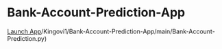 # Bank-Account-Prediction-App
[Launch App](https://bank-account-prediction-app-w6nnpuk63rd33x6hzv7rvx.streamlit.app/)/Kingovi1/Bank-Account-Prediction-App/main/Bank-Account-Prediction.py)
